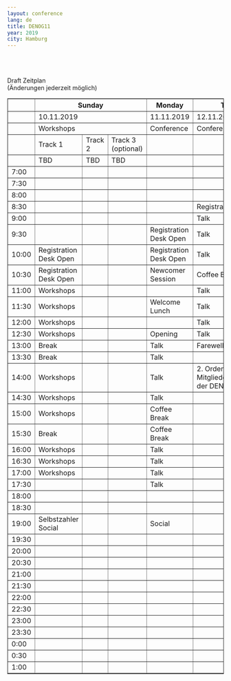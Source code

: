 ```yaml
---
layout: conference
lang: de
title: DENOG11
year: 2019
city: Hamburg
---
```

<br>
<br>
<br>
Draft Zeitplan<br>
(Änderungen jederzeit möglich)<br>
<table border='1'>
  <tr>
    <th></th>
    <th colspan='3'><b>Sunday
    <th><b>Monday
    <th><b>Tuesday
  </tr>
  <tr>
    <td></td>
    <td colspan='3'>10.11.2019</td>
    <td>11.11.2019</td>
    <td>12.11.2019</td>
  </tr>
  <tr>
    <td></td>
    <td colspan='3'>Workshops</td>
    <td>Conference</td>
    <td>Conference</td>
  </tr>
  <tr>
    <td></td>
    <td>Track 1</td>
    <td>Track 2</td>
    <td>Track 3 (optional)</td>
    <td></td>
    <td></td>
  </tr>
  <tr>
    <td></td>
    <td>TBD</td>
    <td>TBD</td>
    <td>TBD</td>
    <td></td>
    <td></td>
  </tr>
  <tr>
    <td>7:00</td>
    <td></td>
    <td></td>
    <td></td>
    <td></td>
    <td></td>
  </tr>
  <tr>
    <td>7:30</td>
    <td></td>
    <td></td>
    <td></td>
    <td></td>
    <td></td>
  </tr>
  <tr>
    <td>8:00</td>
    <td></td>
    <td></td>
    <td></td>
    <td></td>
    <td></td>
  </tr>
  <tr>
    <td>8:30</td>
    <td></td>
    <td></td>
    <td></td>
    <td></td>
    <td>Registration Desk Open</td>
  </tr>
  <tr>
    <td>9:00</td>
    <td></td>
    <td></td>
    <td></td>
    <td></td>
    <td>Talk</td>
  </tr>
  <tr>
    <td>9:30</td>
    <td></td>
    <td></td>
    <td></td>
    <td>Registration Desk Open</td>
    <td>Talk</td>
  </tr>
  <tr>
    <td>10:00</td>
    <td>Registration Desk Open</td>
    <td></td>
    <td></td>
    <td>Registration Desk Open</td>
    <td>Talk</td>
  </tr>
  <tr>
    <td>10:30</td>
    <td>Registration Desk Open</td>
    <td></td>
    <td></td>
    <td>Newcomer Session</td>
    <td>Coffee Break</td>
  </tr>
  <tr>
    <td>11:00</td>
    <td>Workshops</td>
    <td></td>
    <td></td>
    <td></td>
    <td>Talk</td>
  </tr>
  <tr>
    <td>11:30</td>
    <td>Workshops</td>
    <td></td>
    <td></td>
    <td>Welcome Lunch</td>
    <td>Talk</td>
  </tr>
  <tr>
    <td>12:00</td>
    <td>Workshops</td>
    <td></td>
    <td></td>
    <td></td>
    <td>Talk</td>
  </tr>
  <tr>
    <td>12:30</td>
    <td>Workshops</td>
    <td></td>
    <td></td>
    <td>Opening</td>
    <td>Talk</td>
  </tr>
  <tr>
    <td>13:00</td>
    <td>Break</td>
    <td></td>
    <td></td>
    <td>Talk</td>
    <td>Farewell Lunch</td>
  </tr>
  <tr>
    <td>13:30</td>
    <td>Break</td>
    <td></td>
    <td></td>
    <td>Talk</td>
    <td></td>
  </tr>
  <tr>
    <td>14:00</td>
    <td>Workshops</td>
    <td></td>
    <td></td>
    <td>Talk</td>
    <td>2. Ordentliche Mitgliederversammlung der DENOG e.V.</td>
  </tr>
  <tr>
    <td>14:30</td>
    <td>Workshops</td>
    <td></td>
    <td></td>
    <td>Talk</td>
    <td></td>
  </tr>
  <tr>
    <td>15:00</td>
    <td>Workshops</td>
    <td></td>
    <td></td>
    <td>Coffee Break</td>
    <td></td>
  </tr>
  <tr>
    <td>15:30</td>
    <td>Break</td>
    <td></td>
    <td></td>
    <td>Coffee Break</td>
    <td></td>
  </tr>
  <tr>
    <td>16:00</td>
    <td>Workshops</td>
    <td></td>
    <td></td>
    <td>Talk</td>
    <td></td>
  </tr>
  <tr>
    <td>16:30</td>
    <td>Workshops</td>
    <td></td>
    <td></td>
    <td>Talk</td>
    <td></td>
  </tr>
  <tr>
    <td>17:00</td>
    <td>Workshops</td>
    <td></td>
    <td></td>
    <td>Talk</td>
    <td></td>
  </tr>
  <tr>
    <td>17:30</td>
    <td></td>
    <td></td>
    <td></td>
    <td>Talk</td>
    <td></td>
  </tr>
  <tr>
    <td>18:00</td>
    <td></td>
    <td></td>
    <td></td>
    <td></td>
    <td></td>
  </tr>
  <tr>
    <td>18:30</td>
    <td></td>
    <td></td>
    <td></td>
    <td></td>
    <td></td>
  </tr>
  <tr>
    <td>19:00</td>
    <td>Selbstzahler Social</td>
    <td></td>
    <td></td>
    <td>Social</td>
    <td></td>
  </tr>
  <tr>
    <td>19:30</td>
    <td></td>
    <td></td>
    <td></td>
    <td></td>
    <td></td>
  </tr>
  <tr>
    <td>20:00</td>
    <td></td>
    <td></td>
    <td></td>
    <td></td>
    <td></td>
  </tr>
  <tr>
    <td>20:30</td>
    <td></td>
    <td></td>
    <td></td>
    <td></td>
    <td></td>
  </tr>
  <tr>
    <td>21:00</td>
    <td></td>
    <td></td>
    <td></td>
    <td></td>
    <td></td>
  </tr>
  <tr>
    <td>21:30</td>
    <td></td>
    <td></td>
    <td></td>
    <td></td>
    <td></td>
  </tr>
  <tr>
    <td>22:00</td>
    <td></td>
    <td></td>
    <td></td>
    <td></td>
    <td></td>
  </tr>
  <tr>
    <td>22:30</td>
    <td></td>
    <td></td>
    <td></td>
    <td></td>
    <td></td>
  </tr>
  <tr>
    <td>23:00</td>
    <td></td>
    <td></td>
    <td></td>
    <td></td>
    <td></td>
  </tr>
  <tr>
    <td>23:30</td>
    <td></td>
    <td></td>
    <td></td>
    <td></td>
    <td></td>
  </tr>
  <tr>
    <td>0:00</td>
    <td></td>
    <td></td>
    <td></td>
    <td></td>
    <td></td>
  </tr>
  <tr>
    <td>0:30</td>
    <td></td>
    <td></td>
    <td></td>
    <td></td>
    <td></td>
  </tr>
  <tr>
    <td>1:00</td>
    <td></td>
    <td></td>
    <td></td>
    <td></td>
    <td></td>
  </tr>

